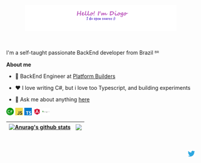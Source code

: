 <p align="center"><a href="https://portifolio-diogo.firebaseapp.com/#/home"><img width="80%" src="./assets/gh-readme-header.png" /></a></p>

<br />

I'm a self-taught passionate BackEnd developer from Brazil ᴮᴿ

**About me**

- 💼 BackEnd Engineer at [Platform Builders](https://platformbuilders.io/)

- ❤️ I love writing C#, but i love too Typescript, and building experiments

- 💬 Ask me about anything [here](https://github.com/DiogoBuilders/DiogoBuilders/issues)

<code><img height="20" src="https://raw.githubusercontent.com/github/explore/80688e429a7d4ef2fca1e82350fe8e3517d3494d/topics/csharp/csharp.png"></code>
<code><img height="20" src="https://raw.githubusercontent.com/github/explore/80688e429a7d4ef2fca1e82350fe8e3517d3494d/topics/javascript/javascript.png"></code>
<code><img height="20" src="https://raw.githubusercontent.com/github/explore/80688e429a7d4ef2fca1e82350fe8e3517d3494d/topics/typescript/typescript.png"></code>
<code><img height="20" src="https://raw.githubusercontent.com/github/explore/5c058a388828bb5fde0bcafd4bc867b5bb3f26f3/topics/angular/angular.png"></code>
<code><img height="20" src="https://raw.githubusercontent.com/github/explore/5c058a388828bb5fde0bcafd4bc867b5bb3f26f3/topics/mongodb/mongodb.png"></code>

| <a href="https://github.com/anuraghazra/github-readme-stats"><img align="center" src="https://github-readme-stats.vercel.app/api?username=diogobuilders&show_icons=true&include_all_commits=true&theme=buefy&hide_border=true" alt="Anurag's github stats" /></a> | <a href="https://github.com/anuraghazra/github-readme-stats"><img align="center" src="https://github-readme-stats.vercel.app/api/top-langs/?username=diogobuilders&layout=compact&theme=buefy&hide_border=true" /></a> |
| ------------- | ------------- |

<br />
<br />

<a href="https://twitter.com/diogoa42">
  <img align="right" alt="Diogo Alves | Twitter" width="21px" src="https://raw.githubusercontent.com/diogobuilders/diogobuilders/master/assets/twitter.svg" />
</a>
